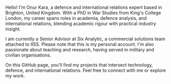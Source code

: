 Hello! I'm Onur Kara, a defence and international relations expert based in Brighton, United Kingdom. With a PhD in War Studies from King's College London, my career spans roles in academia, defence analysis, and international relations, blending academic rigour with practical industry insight.

I am currently a Senior Advisor at Six Analytic, a commercial solutions team attached to IISS. Please note that this is my personal account.
I'm also passionate about teaching and research, having served in military and civilian organisations.

On this GitHub page, you'll find my projects that intersect technology, defence, and international relations. Feel free to connect with me or explore my work.

<!---
onur-kara/onur-kara is a ✨ special ✨ repository because its `README.md` (this file) appears on your GitHub profile.
You can click the Preview link to take a look at your changes.
--->
